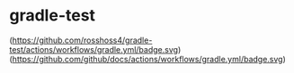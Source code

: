 # gradle-test

(https://github.com/rosshoss4/gradle-test/actions/workflows/gradle.yml/badge.svg)
(https://github.com/github/docs/actions/workflows/gradle.yml/badge.svg)
